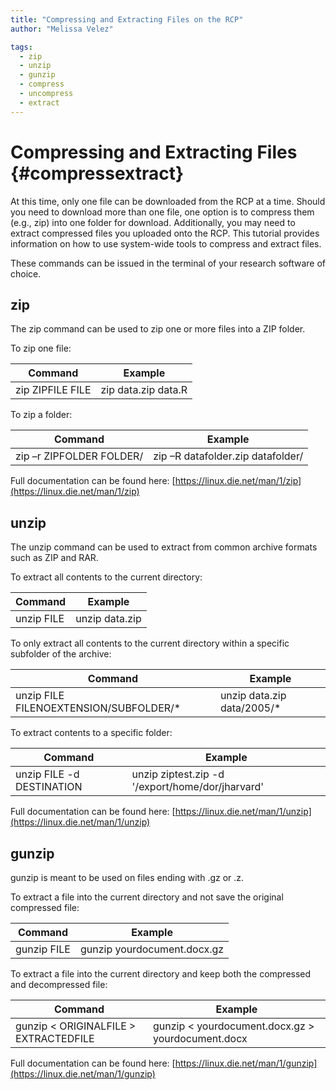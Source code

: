 ```yaml
---
title: "Compressing and Extracting Files on the RCP"
author: "Melissa Velez"

tags:
  - zip
  - unzip
  - gunzip
  - compress
  - uncompress
  - extract
---
```


Compressing and Extracting Files {#compressextract} 
================

At this time, only one file can be downloaded from the RCP at a time. Should you need to download more than one file, one option is to compress them (e.g., zip) into one folder for download. Additionally, you may need to extract compressed files you uploaded onto the RCP. This tutorial provides information on how to use system-wide tools to compress and extract files.  

These commands can be issued in the terminal of your research software of choice.

## zip 

The zip command can be used to zip one or more files into a ZIP folder. 

To zip one file: 

| Command | Example |
| ------- | ------- |
| zip ZIPFILE FILE | zip data.zip data.R | 
	
To zip a folder: 

| Command | Example |
| ------- | ------- |
| zip –r ZIPFOLDER FOLDER/ | zip –R datafolder.zip datafolder/ | 

Full documentation can be found here: [https://linux.die.net/man/1/zip](https://linux.die.net/man/1/zip)

## unzip 

The unzip command can be used to extract from common archive formats such as ZIP and RAR.  

To extract all contents to the current directory: 

| Command | Example |
| ------- | ------- |
| unzip FILE | unzip data.zip | 

To only extract all contents to the current directory within a specific subfolder of the archive: 

| Command | Example |
| ------- | ------- |
| unzip FILE FILENOEXTENSION/SUBFOLDER/* | unzip data.zip data/2005/* | 

To extract contents to a specific folder:  

| Command | Example |
| ------- | ------- |
| unzip FILE -d DESTINATION | unzip ziptest.zip -d '/export/home/dor/jharvard' | 

Full documentation can be found here: [https://linux.die.net/man/1/unzip](https://linux.die.net/man/1/unzip)

## gunzip 

gunzip is meant to be used on files ending with .gz or .z.  

To extract a file into the current directory and not save the original compressed file: 

| Command | Example |
| ------- | ------- |
| gunzip FILE | gunzip yourdocument.docx.gz | 

To extract a file into the current directory and keep both the compressed and decompressed file: 

| Command | Example |
| ------- | ------- |
| gunzip < ORIGINALFILE > EXTRACTEDFILE | gunzip < yourdocument.docx.gz > yourdocument.docx | 
 
Full documentation can be found here: [https://linux.die.net/man/1/gunzip](https://linux.die.net/man/1/gunzip) 

 